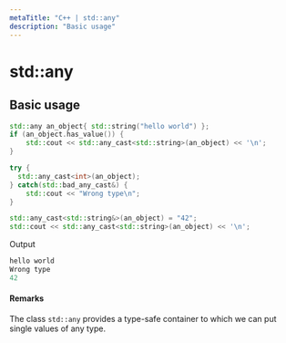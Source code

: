 ```yaml
---
metaTitle: "C++ | std::any"
description: "Basic usage"
---
```


# std::any




## Basic usage


```cpp
std::any an_object{ std::string("hello world") };
if (an_object.has_value()) {
    std::cout << std::any_cast<std::string>(an_object) << '\n';
}

try {
  std::any_cast<int>(an_object);
} catch(std::bad_any_cast&) {
    std::cout << "Wrong type\n";
}

std::any_cast<std::string&>(an_object) = "42";
std::cout << std::any_cast<std::string>(an_object) << '\n';

```

Output

```cpp
hello world
Wrong type
42

```



#### Remarks


The class `std::any` provides a type-safe container to which we can put single values of any type.

